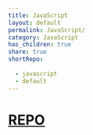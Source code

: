 ```yaml
---  
title: JavaScript  
layout: default  
permalink: JavaScript/  
category: JavaScript  
has_children: true  
share: true  
shortRepo:  
  
  - javascript  
  - default  
---  
```

  
# [REPO](https://github.com/14paxton/javascript)